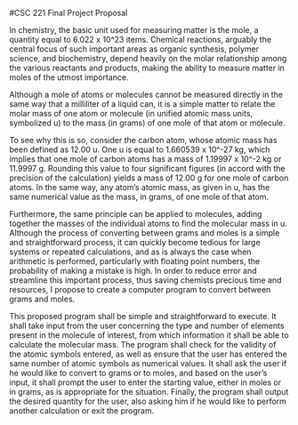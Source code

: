 #CSC 221 Final Project Proposal

In chemistry, the basic unit used for measuring matter is the mole,
a quantity equal to 6.022 x 10^23 items. Chemical reactions, arguably
the central focus of such important areas as organic synthesis, polymer
science, and biochemistry, depend heavily on the molar relationship among
the various reactants and products, making the ability to measure matter in
moles of the utmost importance.

Although a mole of atoms or molecules cannot be measured directly in the
same way that a milliliter of a liquid can, it is a simple matter to relate
the molar mass of one atom or molecule (in unified atomic mass units,
symbolized u) to the mass (in grams) of one mole of that atom or molecule.

To see why this is so, consider the carbon atom, whose atomic mass has
been defined as 12.00 u. One u is equal to 1.660539 x 10^-27 kg, which implies
that one mole of carbon atoms has a mass of 1.19997 x 10^-2 kg or 11.9997 g.
Rounding this value to four significant figures (in accord with the precision
of the calculation) yields a mass of 12.00 g for one mole of carbon atoms.
In the same way, any atom’s atomic mass, as given in u, has the same numerical
value as the mass, in grams, of one mole of that atom.

Furthermore, the same principle can be applied to molecules, adding
together the masses of the individual atoms to find the molecular mass in u.
Although the process of converting between grams and moles is a simple
and straightforward process, it can quickly become tedious for large systems
or repeated calculations, and as is always the case when arithmetic is
performed, particularly with floating point numbers, the probability of making
a mistake is high. In order to reduce error and streamline this important
process, thus saving chemists precious time and resources, I propose to create
a computer program to convert between grams and moles.

This proposed program shall be simple and straightforward to execute. It
shall take input from the user concerning the type and number of elements
present in the molecule of interest, from which information it shall be able
to calculate the molecular mass. The program shall check for the validity of
the atomic symbols entered, as well as ensure that the user has entered the
same number of atomic symbols as numerical values. It shall ask the user if he
would like to convert to grams or to moles, and based on the user’s input,
it shall prompt the user to enter the starting value, either in moles or in
grams, as is appropriate for the situation. Finally, the program shall output the
desired quantity for the user, also asking him if he would like to perform
another calculation or exit the program.



